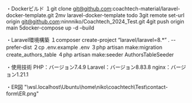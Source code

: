 ・Dockerビルド 
１git clone git@github.com:coachtech-material/laravel-docker-template.git 
2mv laravel-docker-template todo 
3git remote set-url origin git@github.com:ninnniko/Coachtech_2024_Test.git 
4git push origin main 5docker-compose up -d –build

・Laravel環境構築 
１composer create-project “laravel/laravel=8.*” . --prefer-dist 
２cp .env.example .env 
３php artisan make:migration create_authors_table 
４php artisan make:seeder AuthorsTableSeeder

・使用技術 
PHP：バージョン7.4.9 
Laravel：バージョン8.83.8 
nginx：バージョン1.21.1

・ER図 
"\wsl.localhost\Ubuntu\home\niko\coachtech\Test\contact-form\ER.png"
